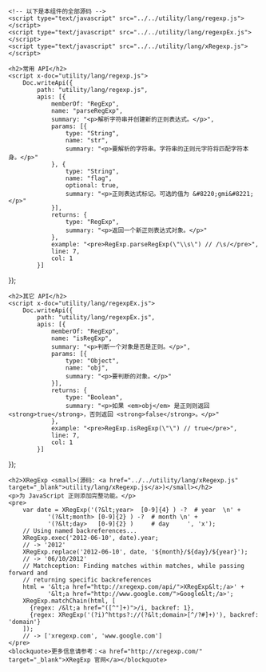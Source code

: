 ﻿<!DOCTYPE html>
<html>
<head>
    <meta charset="utf-8">
    <meta name="viewport" content="width=device-width, initial-scale=1, maximum-scale=1, user-scalable=no" />
    <title>正则扩展</title>
    <meta name="module-info" content="order=function">
    <meta name="author" content="xuld@vip.qq.com">
    <meta name="description" content="扩展 RegExp 相关的 API。">

    <!-- 以下是本组件的全部源码 -->
    <script type="text/javascript" src="../../utility/lang/regexp.js"></script>
    <script type="text/javascript" src="../../utility/lang/regexpEx.js"></script>
    <script type="text/javascript" src="../../utility/lang/xRegexp.js"></script>
</head>
<body>

    <h2>常用 API</h2>
    <script x-doc="utility/lang/regexp.js">
        Doc.writeApi({
			path: "utility/lang/regexp.js",
			apis: [{
				memberOf: "RegExp",
				name: "parseRegExp",
				summary: "<p>解析字符串并创建新的正则表达式。</p>",
				params: [{
					type: "String",
					name: "str",
					summary: "<p>要解析的字符串。字符串的正则元字符将匹配字符本身。</p>"
				}, {
					type: "String",
					name: "flag",
					optional: true,
					summary: "<p>正则表达式标记。可选的值为 &#8220;gmi&#8221;</p>"
				}],
				returns: {
					type: "RegExp",
					summary: "<p>返回一个新正则表达式对象。</p>"
				},
				example: "<pre>RegExp.parseRegExp(\"\\s\") // /\s/</pre>",
				line: 7,
				col: 1
			}]
});
    </script>

    <h2>其它 API</h2>
    <script x-doc="utility/lang/regexpEx.js">
        Doc.writeApi({
			path: "utility/lang/regexpEx.js",
			apis: [{
				memberOf: "RegExp",
				name: "isRegExp",
				summary: "<p>判断一个对象是否是正则。</p>",
				params: [{
					type: "Object",
					name: "obj",
					summary: "<p>要判断的对象。</p>"
				}],
				returns: {
					type: "Boolean",
					summary: "<p>如果 <em>obj</em> 是正则则返回 <strong>true</strong>，否则返回 <strong>false</strong>。</p>"
				},
				example: "<pre>RegExp.isRegExp(\"\") // true</pre>",
				line: 7,
				col: 1
			}]
});
    </script>

    <h2>XRegExp <small>(源码: <a href="../../utility/lang/xRegexp.js" target="_blank">utility/lang/xRegexp.js</a>)</small></h2>
    <p>为 JavaScript 正则添加完整功能。</p>
    <pre>
        var date = XRegExp('(?&lt;year>  [0-9]{4} ) -?  # year  \n' +
               '(?&lt;month> [0-9]{2} ) -?  # month \n' +
               '(?&lt;day>   [0-9]{2} )     # day     ', 'x');
        // Using named backreferences...
        XRegExp.exec('2012-06-10', date).year;
        // -> '2012'
        XRegExp.replace('2012-06-10', date, '${month}/${day}/${year}');
        // -> '06/10/2012'
        // Matchception: Finding matches within matches, while passing forward and
        // returning specific backreferences
        html = '&lt;a href="http://xregexp.com/api/">XRegExp&lt;/a>' +
               '&lt;a href="http://www.google.com/">Google&lt;/a>';
        XRegExp.matchChain(html, [
          {regex: /&lt;a href="([^"]+)">/i, backref: 1},
          {regex: XRegExp('(?i)^https?://(?&lt;domain>[^/?#]+)'), backref: 'domain'}
        ]);
        // -> ['xregexp.com', 'www.google.com']
    </pre>
    <blockquote>更多信息请参考：<a href="http://xregexp.com/" target="_blank">XRegExp 官网</a></blockquote>
</body>
</html>
